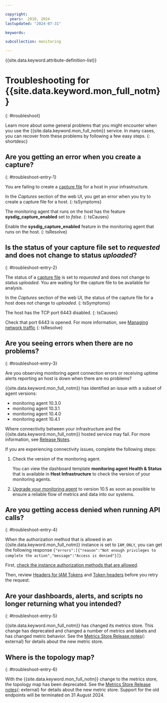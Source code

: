 ```yaml
---

copyright:
  years:  2018, 2024
lastupdated: "2024-07-31"

keywords: 

subcollection: monitoring

---
```


{{site.data.keyword.attribute-definition-list}}

# Troubleshooting for {{site.data.keyword.mon_full_notm}}
{: #troubleshoot}

Learn more about some general problems that you might encounter when you use the {{site.data.keyword.mon_full_notm}} service. In many cases, you can recover from these problems by following a few easy steps.
{: shortdesc}

## Are you getting an error when you create a capture?
{: #troubleshoot-entry-1}

You are failing to create a [capture file](/docs/monitoring?topic=monitoring-captures#captures) for a host in your infrastructure.

In the *Captures* section of the web UI, you get an error when you try to create a capture file for a host.
{: tsSymptoms}

The monitoring agent that runs on the host has the feature **sysdig_capture_enabled** set to *false*.
{: tsCauses}

Enable the **sysdig_capture_enabled** feature in the monitoring agent that runs on the host.
{: tsResolve}


## Is the status of your capture file set to *requested* and does not change to status *uploaded*?
{: #troubleshoot-entry-2}

The status of a [capture file](/docs/monitoring?topic=monitoring-captures#captures) is set to *requested* and does not change to status *uploaded*. You are waiting for the capture file to be available for analysis.

In the *Captures* section of the web UI, the status of the capture file for a host does not change to *uploaded*.
{: tsSymptoms}

The host has the TCP port 6443 disabled.
{: tsCauses}


Check that port 6443 is opened. For more information, see [Managing network traffic](/docs/monitoring?topic=monitoring-service-connection)
{: tsResolve}


## Are you seeing errors when there are no problems?
{: #troubleshoot-entry-3}

Are you observing monitoring agent connection errors or receiving uptime alerts reporting an host is down when there are no problems?

{{site.data.keyword.mon_full_notm}} has identified an issue with a subset of agent versions:
- monitoring agent 10.3.0
- monitoring agent 10.3.1
- monitoring agent 10.4.0
- monitoring agent 10.4.1

Where connectivity between your infrastructure and the {{site.data.keyword.mon_full_notm}} hosted service may fail. For more information, see [Release Notes](https://docs.sysdig.com/en/sysdig-agent-release-notes.html).

If you are experiencing connectivity issues, complete the following steps:

1. Check the version of the monitoring agent.

    You can view the dashboard template **monitoring agent Health & Status** that is available in **Host Infrastructure** to check the version of your monitoring agents.

2. [Upgrade your monitoring agent](/docs/monitoring?topic=monitoring-upgrade_agent) to version 10.5 as soon as possible to ensure a reliable flow of metrics and data into our systems.


## Are you getting access denied when running API calls?
{: #troubleshoot-entry-4}

When the authorization method that is allowed in an {{site.data.keyword.mon_full_notm}} instance is set to `IAM_ONLY`, you can get the following response `{"errors":[{"reason":"Not enough privileges to complete the action","message":"Access is denied"}]}`.

First, [check the instance authorization methods that are allowed](/docs/monitoring?topic=monitoring-iam_instance_auth#iam_instance_auth_step1).

Then, review [Headers for IAM Tokens](/docs/monitoring?topic=monitoring-mon-curl#mon-curl-headers-iam) and [Token headers](/docs/monitoring?topic=monitoring-mon-curl#mon-curl-headers-sysdig) before you retry the request.

## Are your dashboards, alerts, and scripts no longer returning what you intended?
{: #troubleshoot-entry-5}

{{site.data.keyword.mon_full_notm}} has changed its metrics store. This change has deprecated and changed a number of metrics and labels and has changed metric behavior.  See the [Metrics Store Release notes](https://docs.sysdig.com/en/docs/release-notes/enhanced-metric-store/){: external} for details about the new metric store.

## Where is the topology map?
{: #troubleshoot-entry-6}

With the {{site.data.keyword.mon_full_notm}} change to the metrics store, the topology map has been deprecated. See the [Metrics Store Release notes](https://docs.sysdig.com/en/docs/release-notes/enhanced-metric-store/){: external} for details about the new metric store.
Support for the old endpoints will be terminated on 31 August 2024.
